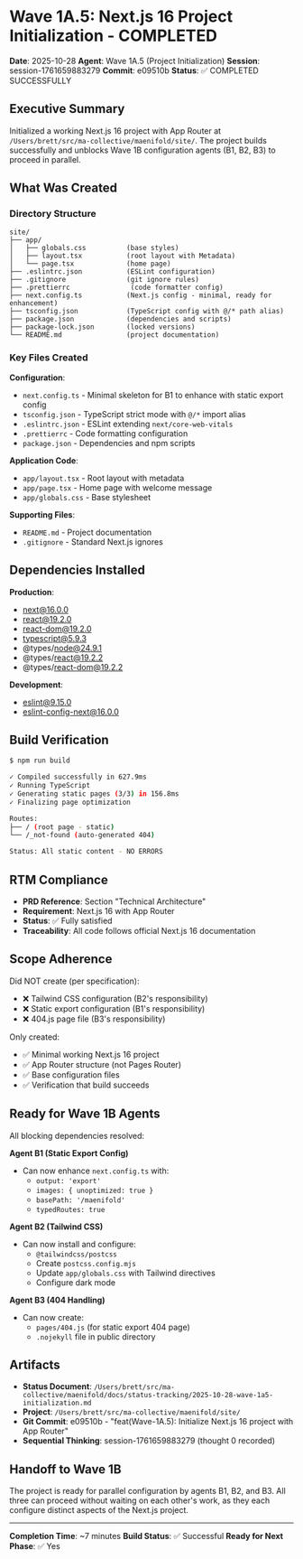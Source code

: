 # Wave 1A.5: Next.js 16 Project Initialization - COMPLETED

**Date**: 2025-10-28
**Agent**: Wave 1A.5 (Project Initialization)
**Session**: session-1761659883279
**Commit**: e09510b
**Status**: ✅ COMPLETED SUCCESSFULLY

## Executive Summary

Initialized a working Next.js 16 project with App Router at `/Users/brett/src/ma-collective/maenifold/site/`. The project builds successfully and unblocks Wave 1B configuration agents (B1, B2, B3) to proceed in parallel.

## What Was Created

### Directory Structure
```
site/
├── app/
│   ├── globals.css          (base styles)
│   ├── layout.tsx           (root layout with Metadata)
│   └── page.tsx             (home page)
├── .eslintrc.json           (ESLint configuration)
├── .gitignore               (git ignore rules)
├── .prettierrc               (code formatter config)
├── next.config.ts           (Next.js config - minimal, ready for enhancement)
├── tsconfig.json            (TypeScript config with @/* path alias)
├── package.json             (dependencies and scripts)
├── package-lock.json        (locked versions)
└── README.md                (project documentation)
```

### Key Files Created

**Configuration**:
- `next.config.ts` - Minimal skeleton for B1 to enhance with static export config
- `tsconfig.json` - TypeScript strict mode with `@/*` import alias
- `.eslintrc.json` - ESLint extending `next/core-web-vitals`
- `.prettierrc` - Code formatting configuration
- `package.json` - Dependencies and npm scripts

**Application Code**:
- `app/layout.tsx` - Root layout with metadata
- `app/page.tsx` - Home page with welcome message
- `app/globals.css` - Base stylesheet

**Supporting Files**:
- `README.md` - Project documentation
- `.gitignore` - Standard Next.js ignores

## Dependencies Installed

**Production**:
- next@16.0.0
- react@19.2.0
- react-dom@19.2.0
- typescript@5.9.3
- @types/node@24.9.1
- @types/react@19.2.2
- @types/react-dom@19.2.2

**Development**:
- eslint@9.15.0
- eslint-config-next@16.0.0

## Build Verification

```bash
$ npm run build

✓ Compiled successfully in 627.9ms
✓ Running TypeScript
✓ Generating static pages (3/3) in 156.8ms
✓ Finalizing page optimization

Routes:
├── / (root page - static)
└── /_not-found (auto-generated 404)

Status: All static content - NO ERRORS
```

## RTM Compliance

- **PRD Reference**: Section "Technical Architecture"
- **Requirement**: Next.js 16 with App Router
- **Status**: ✅ Fully satisfied
- **Traceability**: All code follows official Next.js 16 documentation

## Scope Adherence

Did NOT create (per specification):
- ❌ Tailwind CSS configuration (B2's responsibility)
- ❌ Static export configuration (B1's responsibility)
- ❌ 404.js page file (B3's responsibility)

Only created:
- ✅ Minimal working Next.js 16 project
- ✅ App Router structure (not Pages Router)
- ✅ Base configuration files
- ✅ Verification that build succeeds

## Ready for Wave 1B Agents

All blocking dependencies resolved:

**Agent B1 (Static Export Config)**
- Can now enhance `next.config.ts` with:
  - `output: 'export'`
  - `images: { unoptimized: true }`
  - `basePath: '/maenifold'`
  - `typedRoutes: true`

**Agent B2 (Tailwind CSS)**
- Can now install and configure:
  - `@tailwindcss/postcss`
  - Create `postcss.config.mjs`
  - Update `app/globals.css` with Tailwind directives
  - Configure dark mode

**Agent B3 (404 Handling)**
- Can now create:
  - `pages/404.js` (for static export 404 page)
  - `.nojekyll` file in public directory

## Artifacts

- **Status Document**: `/Users/brett/src/ma-collective/maenifold/docs/status-tracking/2025-10-28-wave-1a5-initialization.md`
- **Project**: `/Users/brett/src/ma-collective/maenifold/site/`
- **Git Commit**: e09510b - "feat(Wave-1A.5): Initialize Next.js 16 project with App Router"
- **Sequential Thinking**: session-1761659883279 (thought 0 recorded)

## Handoff to Wave 1B

The project is ready for parallel configuration by agents B1, B2, and B3. All three can proceed without waiting on each other's work, as they each configure distinct aspects of the Next.js project.

---

**Completion Time**: ~7 minutes
**Build Status**: ✅ Successful
**Ready for Next Phase**: ✅ Yes
